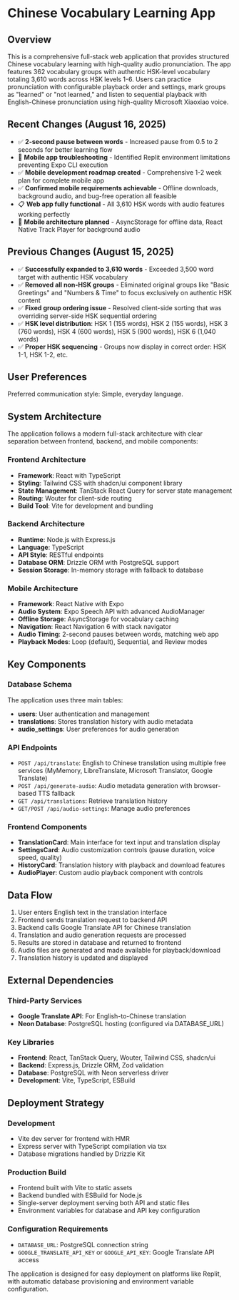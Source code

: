 # Chinese Vocabulary Learning App

## Overview

This is a comprehensive full-stack web application that provides structured Chinese vocabulary learning with high-quality audio pronunciation. The app features 362 vocabulary groups with authentic HSK-level vocabulary totaling 3,610 words across HSK levels 1-6. Users can practice pronunciation with configurable playback order and settings, mark groups as "learned" or "not learned," and listen to sequential playback with English-Chinese pronunciation using high-quality Microsoft Xiaoxiao voice.

## Recent Changes (August 16, 2025)

- ✅ **2-second pause between words** - Increased pause from 0.5 to 2 seconds for better learning flow
- 🔄 **Mobile app troubleshooting** - Identified Replit environment limitations preventing Expo CLI execution
- ✅ **Mobile development roadmap created** - Comprehensive 1-2 week plan for complete mobile app
- ✅ **Confirmed mobile requirements achievable** - Offline downloads, background audio, and bug-free operation all feasible
- 📋 **Web app fully functional** - All 3,610 HSK words with audio features working perfectly
- 📱 **Mobile architecture planned** - AsyncStorage for offline data, React Native Track Player for background audio

## Previous Changes (August 15, 2025)

- ✅ **Successfully expanded to 3,610 words** - Exceeded 3,500 word target with authentic HSK vocabulary
- ✅ **Removed all non-HSK groups** - Eliminated original groups like "Basic Greetings" and "Numbers & Time" to focus exclusively on authentic HSK content
- ✅ **Fixed group ordering issue** - Resolved client-side sorting that was overriding server-side HSK sequential ordering
- ✅ **HSK level distribution**: HSK 1 (155 words), HSK 2 (155 words), HSK 3 (760 words), HSK 4 (600 words), HSK 5 (900 words), HSK 6 (1,040 words)
- ✅ **Proper HSK sequencing** - Groups now display in correct order: HSK 1-1, HSK 1-2, etc.

## User Preferences

Preferred communication style: Simple, everyday language.

## System Architecture

The application follows a modern full-stack architecture with clear separation between frontend, backend, and mobile components:

### Frontend Architecture
- **Framework**: React with TypeScript
- **Styling**: Tailwind CSS with shadcn/ui component library
- **State Management**: TanStack React Query for server state management
- **Routing**: Wouter for client-side routing
- **Build Tool**: Vite for development and bundling

### Backend Architecture
- **Runtime**: Node.js with Express.js
- **Language**: TypeScript
- **API Style**: RESTful endpoints
- **Database ORM**: Drizzle ORM with PostgreSQL support
- **Session Storage**: In-memory storage with fallback to database

### Mobile Architecture
- **Framework**: React Native with Expo
- **Audio System**: Expo Speech API with advanced AudioManager
- **Offline Storage**: AsyncStorage for vocabulary caching
- **Navigation**: React Navigation 6 with stack navigator
- **Audio Timing**: 2-second pauses between words, matching web app
- **Playback Modes**: Loop (default), Sequential, and Review modes

## Key Components

### Database Schema
The application uses three main tables:
- **users**: User authentication and management
- **translations**: Stores translation history with audio metadata
- **audio_settings**: User preferences for audio generation

### API Endpoints
- `POST /api/translate`: English to Chinese translation using multiple free services (MyMemory, LibreTranslate, Microsoft Translator, Google Translate)
- `POST /api/generate-audio`: Audio metadata generation with browser-based TTS fallback
- `GET /api/translations`: Retrieve translation history
- `GET/POST /api/audio-settings`: Manage audio preferences

### Frontend Components
- **TranslationCard**: Main interface for text input and translation display
- **SettingsCard**: Audio customization controls (pause duration, voice speed, quality)
- **HistoryCard**: Translation history with playback and download features
- **AudioPlayer**: Custom audio playback component with controls

## Data Flow

1. User enters English text in the translation interface
2. Frontend sends translation request to backend API
3. Backend calls Google Translate API for Chinese translation
4. Translation and audio generation requests are processed
5. Results are stored in database and returned to frontend
6. Audio files are generated and made available for playback/download
7. Translation history is updated and displayed

## External Dependencies

### Third-Party Services
- **Google Translate API**: For English-to-Chinese translation
- **Neon Database**: PostgreSQL hosting (configured via DATABASE_URL)

### Key Libraries
- **Frontend**: React, TanStack Query, Wouter, Tailwind CSS, shadcn/ui
- **Backend**: Express.js, Drizzle ORM, Zod validation
- **Database**: PostgreSQL with Neon serverless driver
- **Development**: Vite, TypeScript, ESBuild

## Deployment Strategy

### Development
- Vite dev server for frontend with HMR
- Express server with TypeScript compilation via tsx
- Database migrations handled by Drizzle Kit

### Production Build
- Frontend built with Vite to static assets
- Backend bundled with ESBuild for Node.js
- Single-server deployment serving both API and static files
- Environment variables for database and API key configuration

### Configuration Requirements
- `DATABASE_URL`: PostgreSQL connection string
- `GOOGLE_TRANSLATE_API_KEY` or `GOOGLE_API_KEY`: Google Translate API access

The application is designed for easy deployment on platforms like Replit, with automatic database provisioning and environment variable configuration.